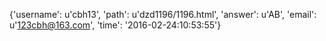 {'username': u'cbh13', 'path': u'dzd1196/1196.html', 'answer': u'AB', 'email': u'123cbh@163.com', 'time': '2016-02-24:10:53:55'}